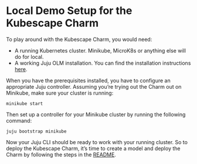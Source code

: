 # Local Demo Setup for the Kubescape Charm

To play around with the Kubescape Charm, you would need:

- A running Kubernetes cluster. Minikube, MicroK8s or anything else will do for local.
- A working Juju OLM installation. You can find the installation instructions [here](https://juju.is/docs/olm/get-started-with-juju#heading--install-the-juju-cli-client).

When you have the prerequisites installed, you have to configure an appropriate Juju controller.
Assuming you’re trying out the Charm out on Minikube, make sure your cluster is running:

```
minikube start
```

Then set up a controller for your Minikube cluster by running the following command:

```
juju bootstrap minikube
```

Now your Juju CLI should be ready to work with your running cluster.
So to deploy the Kubescape Charm, it’s time to create a model and deploy the Charm by following the steps in the [README](../README.md).
